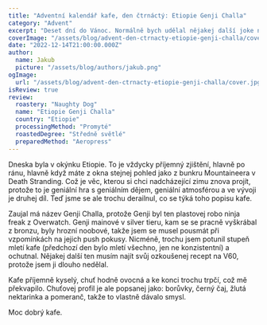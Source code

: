 ```yaml
---
title: "Adventní kalendář kafe, den čtrnáctý: Etiopie Genji Challa"
category: "Advent"
excerpt: "Deset dní do Vánoc. Normálně bych udělal nějakej další joke na téma, jak to zaručeně nestíháte, jak to postupuje nezdržitelně jako já nevím co, ale všichni to stejně víme a není důvod v tom nějak pokračovat. Docela blbý je, že s postupujícím adventem ubejvá kafe v adventním kalendáří přímou úměrou, což je důvod ke smutku a k syslení dalšího kafe. A protože dneska vyšel next-gen patch pro Witcher 3, přemejšlim, že by byl na čase v sobě probudit vnitřního alchymistu a pořídit domů Hario Vacuum Pot. To ale teď není podstatné."
coverImage: "/assets/blog/advent-den-ctrnacty-etiopie-genji-challa/cover.jpg"
date: "2022-12-14T21:00:00.000Z"
author:
  name: Jakub
  picture: "/assets/blog/authors/jakub.png"
ogImage:
  url: "/assets/blog/advent-den-ctrnacty-etiopie-genji-challa/cover.jpg"
isReview: true
review:
  roastery: "Naughty Dog"
  name: "Etiopie Genji Challa"
  country: "Etiopie"
  processingMethod: "Promyté"
  roastedDegree: "Středně světlé"
  preparedMethod: "Aeropress"
---
```


Dneska byla v okýnku Etiopie. To je vždycky příjemný zjištění, hlavně po ránu, hlavně když máte z okna stejnej pohled jako z bunkru Mountaineera v Death Stranding. Což je věc, kterou si chci nadcházející zimu znova projít, protože to je geniální hra s geniálním dějem, geniální atmosférou a ve vývoji je druhej díl. Teď jsme se ale trochu derailnul, co se týká toho popisu kafe.

Zaujal má název Genji Challa, protože Genji byl ten plastovej robo ninja freak z Overwatch. Genji mainové v silver tieru, kam se se pracně vyškrábal z bronzu, byly hrozní noobové, takže jsem se musel pousmát při vzpomínkách na jejich push pokusy. Nicméně, trochu jsem potunil stupeň mletí kafe (předchozí den bylo mletí všechno, jen ne konzistentní) a ochutnal. Nějakej další ten musím najít svůj ozkoušenej recept na V60, protože jsem ji dlouho nedělal.

Kafe příjemně kyselý, chuť hodně ovocná a ke konci trochu trpčí, což mě překvapilo. Chuťovej profil je ale popsanej jako: borůvky, černý čaj, žlutá nektarinka a pomeranč, takže to vlastně dávalo smysl.

Moc dobrý kafe.

